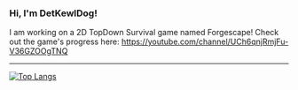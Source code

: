 ### Hi, I'm DetKewlDog!

I am working on a 2D TopDown Survival game named Forgescape!
Check out the game's progress here: https://youtube.com/channel/UCh6qnjRmjFu-V36GZOOgTNQ

<hr>

[![Top Langs](https://github-readme-stats.vercel.app/api/top-langs/?username=detkewldog)](https://github.com/anuraghazra/github-readme-stats)
